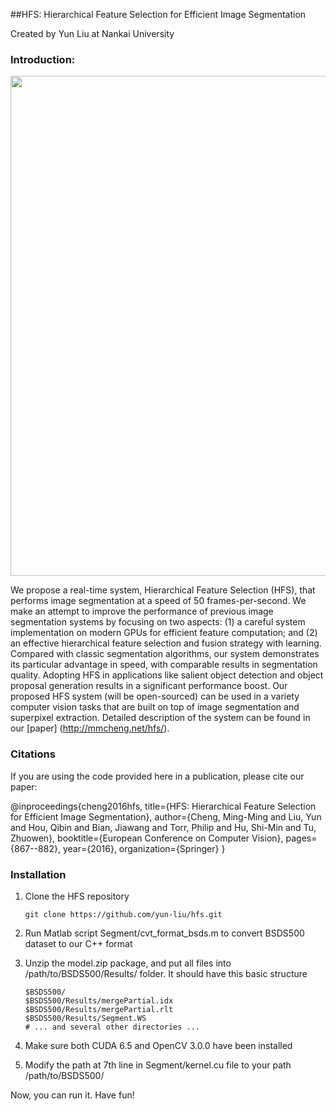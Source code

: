 ##HFS: Hierarchical Feature Selection for Efficient Image Segmentation

Created by Yun Liu at Nankai University

### Introduction:

<img src="http://mmcheng.net/wp-content/uploads/2016/10/HFS_sample.png" width="800">

We propose a real-time system, Hierarchical Feature Selection (HFS), that performs image segmentation at a speed of 50 frames-per-second. We make an attempt to improve the performance of previous image segmentation systems by focusing on two aspects: (1) a careful system implementation on modern GPUs for efficient feature computation; and (2) an effective hierarchical feature selection and fusion strategy with learning. Compared with classic segmentation algorithms, our system demonstrates its particular advantage in speed, with comparable results in segmentation quality. Adopting HFS in applications like salient object detection and object proposal generation results in a significant performance boost. Our proposed HFS system (will be open-sourced) can be used in a variety computer vision tasks that are built on top of image segmentation and superpixel extraction. Detailed description of the system can be found in our [paper] (http://mmcheng.net/hfs/).

### Citations

If you are using the code provided here in a publication, please cite our paper:

@inproceedings{cheng2016hfs,
  title={HFS: Hierarchical Feature Selection for Efficient Image Segmentation},
  author={Cheng, Ming-Ming and Liu, Yun and Hou, Qibin and Bian, Jiawang and Torr, Philip and Hu, Shi-Min and Tu, Zhuowen},
  booktitle={European Conference on Computer Vision},
  pages={867--882},
  year={2016},
  organization={Springer}
}

### Installation

1. Clone the HFS repository
    ```Shell
    git clone https://github.com/yun-liu/hfs.git
    ```
  
2. Run Matlab script Segment/cvt_format_bsds.m to convert BSDS500 dataset to our C++ format

3. Unzip the model.zip package, and put all files into /path/to/BSDS500/Results/ folder. It should have this basic structure

    ```Shell
    $BSDS500/
  	$BSDS500/Results/mergePartial.idx
  	$BSDS500/Results/mergePartial.rlt
  	$BSDS500/Results/Segment.WS
  	# ... and several other directories ...
    ```

4. Make sure both CUDA 6.5 and OpenCV 3.0.0 have been installed

5. Modify the path at 7th line in Segment/kernel.cu file to your path /path/to/BSDS500/

Now, you can run it. Have fun!
